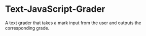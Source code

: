 # Text-JavaScript-Grader
A text grader that takes a mark input from the user and outputs the corresponding grade.

